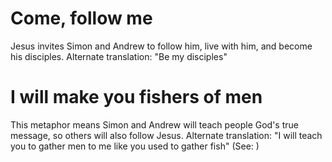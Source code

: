 
# Come, follow me
Jesus invites Simon and Andrew to follow him, live with him, and become his disciples. Alternate translation: "Be my disciples"

# I will make you fishers of men
This metaphor means Simon and Andrew will teach people God's true message, so others will also follow Jesus. Alternate translation: "I will teach you to gather men to me like you used to gather fish" (See: )